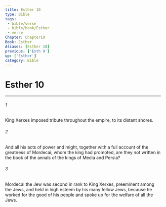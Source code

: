 ```yaml
---
title: Esther 10
type: Bible
tags:
 - bible/verse
 - bible/book/Esther
 - verse
Chapter: Chapter10
Book: Esther
Aliases: [Esther 10]
previous: ['Esth 9']
up: ['Esther']
category: Bible
---
```

# Esther 10

***


###### 1 
King Xerxes imposed tribute throughout the empire, to its distant shores. 

###### 2 
And all his acts of power and might, together with a full account of the greatness of Mordecai, whom the king had promoted, are they not written in the book of the annals of the kings of Media and Persia? 

###### 3 
Mordecai the Jew was second in rank to King Xerxes, preeminent among the Jews, and held in high esteem by his many fellow Jews, because he worked for the good of his people and spoke up for the welfare of all the Jews. 
